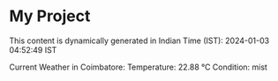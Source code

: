 # My Project

This content is dynamically generated in Indian Time (IST): 2024-01-03 04:52:49 IST


Current Weather in Coimbatore:
Temperature: 22.88 °C
Condition: mist

